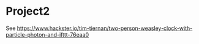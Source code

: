 # Project2

See https://www.hackster.io/tim-tiernan/two-person-weasley-clock-with-particle-photon-and-ifttt-76eaa0
